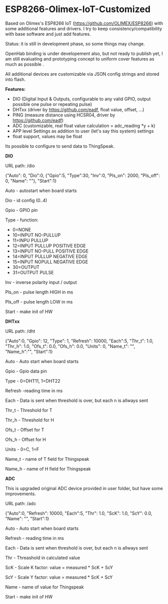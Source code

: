 # ESP8266-Olimex-IoT-Customized

Based on Olimex's ESP8266 IoT (https://github.com/OLIMEX/ESP8266) with some additional features and drivers.
I try to keep consistency/compatibility with base software and just add features.

Status: it is still in development phase, so some things may change.

OpenHab binding is under developement also, but not ready to publish yet, I am still evaluating and prototyping concept to uniform cover features as much as possible .

All additional devices are customizable via JSON config strings and stored into flash.

**Features:**

- DIO (Digital Input & Outputs, configurable to any valid GPIO, output possible one pulse or repeating pulse)
- DHTxx (driver by https://github.com/eadf, float value, offset, ...)
- PING (measure distance using HCSR04, driver by https://github.com/eadf)
- ADC (customizable, real float value calculation = adc_reading *y + k)
- APP level Settings as addition to user (let's say this system) settings
- float support, values may be float

Its possible to configure to send data to ThingSpeak.

**DIO**

URL path: /dio

{"Auto": 0, "Dio":0, {"Gpio":5, "Type":30, "Inv":0, "Pls\_on": 2000, "Pls\_off": 0, "Name": "<name>"}, "Start":1}

Auto - autostart when board starts

Dio - id config (0..4)

Gpio - GPIO pin

Type - function:

- 0=NONE
- 10=INPUT NO-PULLUP
- 11=INPU PULLUP
- 12=INPUT PULLUP POSITIVE EDGE
- 13=INPUT NO-PULL POSITIVE EDGE
- 14=INPUT PULLUP NEGATIVE EDGE
- 15=INPUT NOPULL NEGATIVE EDGE
- 30=OUTPUT
- 31=OUTPUT PULSE 

Inv - inverse polarity input / output

Pls\_on - pulse length HIGH in ms

Pls_off - pulse length LOW in ms

Start - make init of HW



**DHTxx**

URL path: /dht

{"Auto":0, "Gpio": 12, "Type": 1, "Refresh": 10000, "Each":5, "Thr_t": 1.0, "Thr_h": 1.0, "Ofs_t": 0.0, "Ofs_h": 0.0, "Units": 0, "Name\_t": "<name>", "Name\_h":"<name>", "Start":1}

Auto - Auto start when board starts

Gpio - Gpio data pin

Type - 0=DHT11, 1=DHT22

Refresh  -reading time in ms

Each - Data is sent when threshold is over, but each n is allways sent

Thr_t - Threshold for T

Thr_h - Threshold for H

Ofs_t - Offset for T

Ofs_h - Offset for H

Units - 0=C, 1=F

Name_t - name of T field for Thingspeak

Name_h - name of H field for Thingspeak

**ADC**

This is upgraded original ADC device provided in user folder, but have some improvements.

URL path: /adc

{"Auto":0, "Refresh": 10000, "Each":5, "Thr": 1.0, "ScK": 1.0, "ScY": 0.0, "Name": "<name>", "Start":1}

Auto - Auto start when board starts

Refresh - reading time in ms

Each - Data is sent when threshold is over, but each n is allways sent 

Thr - Threashold in calculated value

ScK - Scale K factor: value = measured * ScK + ScY

ScY - Scale Y factor: value = measured * ScK + ScY

Name - name of value for Thingspeak

Start - make init of HW
